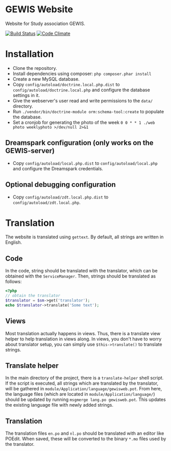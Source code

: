 GEWIS Website
=============

Website for Study association GEWIS.

[![Build Status](https://travis-ci.org/GEWIS/gewisweb.png)](https://travis-ci.org/GEWIS/gewisweb)  [![Code Climate](https://codeclimate.com/repos/563b56b76956804665005277/badges/f788c1e05db7e7b9c6a3/gpa.svg)](https://codeclimate.com/repos/563b56b76956804665005277/feed)

Installation
============

- Clone the repository.
- Install dependencies using composer: `php composer.phar install`
- Create a new MySQL database.
- Copy `config/autoload/doctrine.local.php.dist` to
  `config/autoload/doctrine.local.php` and configure the database settings in
  it.
- Give the webserver's user read and write permissions to the `data/`
  directory.
- Run `./vendor/bin/doctrine-module orm:schema-tool:create` to populate the
  database.
- Set a cronjob for generating the photo of the week `0 0 * * 1 ./web photo weeklyphoto >/dev/null 2>&1`

Dreamspark configuration (only works on the GEWIS-server)
---------------------------------------------------------

- Copy `config/autoload/local.php.dist` to `config/autoload/local.php` and
  configure the Dreamspark credentials.

Optional debugging configuration
--------------------------------

- Copy `config/autoload/zdt.local.php.dist` to
  `config/autoload/zdt.local.php`.

Translation
===========

The website is translated using `gettext`. By default, all strings are written
in English.

Code
----

In the code, string should be translated with the translator, which can be
obtained with the `ServiceManager`. Then, strings should be translated as
follows:

```php
<?php
// obtain the translator
$translator = $sm->get('translator');
echo $translator->translate('Some text');
```

Views
-----

Most translation actually happens in views. Thus, there is a translate view
helper to help translation in views along. In views, you don't have to worry
about translator setup, you can simply use `$this->translate()` to translate
strings.

Translate helper
----------------

In the main directory of the project, there is a `translate-helper` shell
script. If the script is executed, all strings which are translated by the
translator, will be gathered in `module/Application/language/gewisweb.pot`.
From here, the language files (which are located in
`module/Application/language/`) should be updated by running `msgmerge lang.po
gewisweb.pot`. This updates the existing language file with newly added
strings.

Translation
-----------
The translation files `en.po` and `nl.po` should be translated with an editor
like POEdit. When saved, these will be converted to the binary `*.mo` files
used by the translator.

